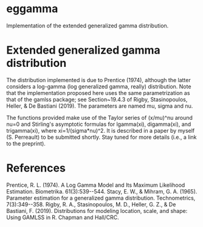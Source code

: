 # eggamma
Implementation of the extended generalized gamma distribution.

# Extended generalized gamma distribution
The distribution implemented is due to Prentice (1974), although the latter considers a log-gamma (log generalized gamma, really) distribution. Note that the implementation proposed here uses the same parametrization as that of the gamlss package; see Section~19.4.3 of Rigby, Stasinopoulos, Heller, & De Bastiani (2019). The parameters are named mu, sigma and nu.

The functions provided make use of the Taylor series of (x/mu)^nu around nu=0 and Stirling's asymptotic formulas for lgamma(xi), digamma(xi), and trigamma(xi), where xi=1/(sigma*nu)^2. It is described in a paper by myself (S. Perreault) to be submitted shortly. Stay tuned for more details (i.e., a link to the preprint).

# References
Prentice, R. L. (1974). A Log Gamma Model and Its Maximum Likelihood Estimation. Biometrika. 61(3):539--544.
Stacy, E. W., & Mihram, G. A. (1965). Parameter estimation for a generalized gamma distribution. Technometrics, 7(3):349--358.
Rigby, R. A., Stasinopoulos, M. D., Heller, G. Z., & De Bastiani, F. (2019). Distributions for modeling location, scale, and shape: Using GAMLSS in R. Chapman and Hall/CRC.

